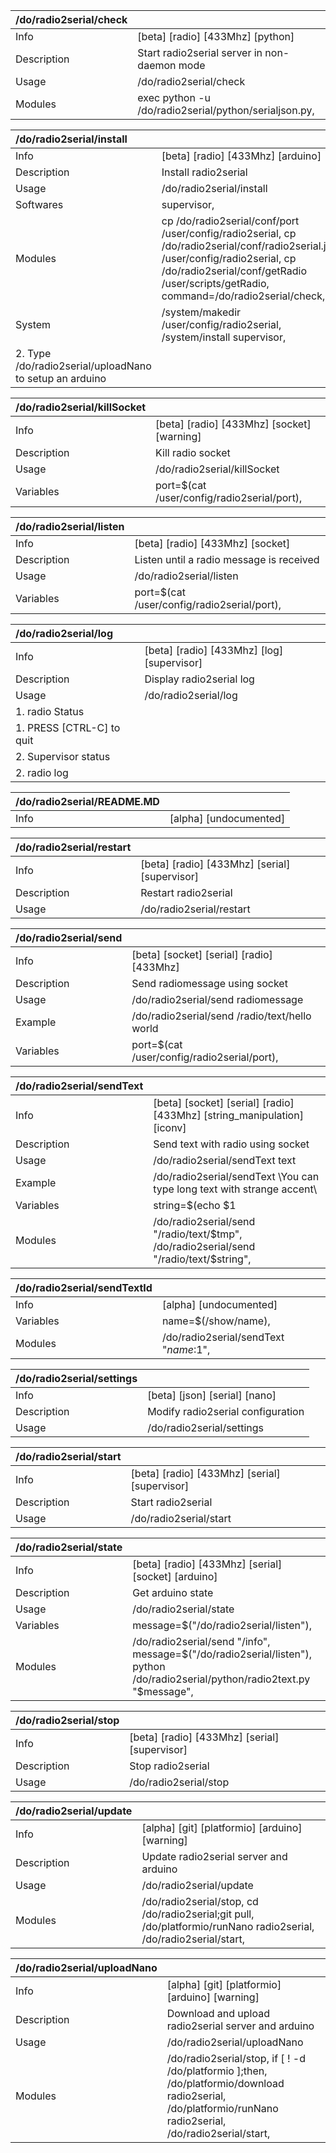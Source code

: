 | /do/radio2serial/check   |                                                       |
|:-------------------------|:------------------------------------------------------|
| Info                     | [beta] [radio] [433Mhz] [python]                      |
| Description              | Start radio2serial server in non-daemon mode          |
| Usage                    | /do/radio2serial/check                                |
| Modules                  | exec python -u /do/radio2serial/python/serialjson.py, |

| /do/radio2serial/install                                |                                                                                                                                                                                                                          |
|:--------------------------------------------------------|:-------------------------------------------------------------------------------------------------------------------------------------------------------------------------------------------------------------------------|
| Info                                                    | [beta] [radio] [433Mhz] [arduino]                                                                                                                                                                                        |
| Description                                             | Install radio2serial                                                                                                                                                                                                     |
| Usage                                                   | /do/radio2serial/install                                                                                                                                                                                                 |
| Softwares                                               | supervisor,                                                                                                                                                                                                              |
| Modules                                                 | cp /do/radio2serial/conf/port /user/config/radio2serial, cp /do/radio2serial/conf/radio2serial.json /user/config/radio2serial, cp /do/radio2serial/conf/getRadio /user/scripts/getRadio, command=/do/radio2serial/check, |
| System                                                  | /system/makedir /user/config/radio2serial, /system/install supervisor,                                                                                                                                                   |
| 2. Type /do/radio2serial/uploadNano to setup an arduino |                                                                                                                                                                                                                          |

| /do/radio2serial/killSocket   |                                             |
|:------------------------------|:--------------------------------------------|
| Info                          | [beta] [radio] [433Mhz] [socket] [warning]  |
| Description                   | Kill radio socket                           |
| Usage                         | /do/radio2serial/killSocket                 |
| Variables                     | port=$(cat /user/config/radio2serial/port), |

| /do/radio2serial/listen   |                                             |
|:--------------------------|:--------------------------------------------|
| Info                      | [beta] [radio] [433Mhz] [socket]            |
| Description               | Listen until a radio message is received    |
| Usage                     | /do/radio2serial/listen                     |
| Variables                 | port=$(cat /user/config/radio2serial/port), |

| /do/radio2serial/log      |                                            |
|:--------------------------|:-------------------------------------------|
| Info                      | [beta] [radio] [433Mhz] [log] [supervisor] |
| Description               | Display radio2serial log                   |
| Usage                     | /do/radio2serial/log                       |
| 1. radio Status           |                                            |
| 1. PRESS [CTRL-C] to quit |                                            |
| 2. Supervisor status      |                                            |
| 2. radio log              |                                            |

| /do/radio2serial/README.MD   |                        |
|:-----------------------------|:-----------------------|
| Info                         | [alpha] [undocumented] |

| /do/radio2serial/restart   |                                               |
|:---------------------------|:----------------------------------------------|
| Info                       | [beta] [radio] [433Mhz] [serial] [supervisor] |
| Description                | Restart radio2serial                          |
| Usage                      | /do/radio2serial/restart                      |

| /do/radio2serial/send   |                                               |
|:------------------------|:----------------------------------------------|
| Info                    | [beta] [socket] [serial] [radio] [433Mhz]     |
| Description             | Send radiomessage using socket                |
| Usage                   | /do/radio2serial/send radiomessage            |
| Example                 | /do/radio2serial/send /radio/text/hello world |
| Variables               | port=$(cat /user/config/radio2serial/port),   |

| /do/radio2serial/sendText   |                                                                                                                                    |
|:----------------------------|:-----------------------------------------------------------------------------------------------------------------------------------|
| Info                        | [beta] [socket] [serial] [radio] [433Mhz] [string_manipulation] [iconv]                                                            |
| Description                 | Send text with radio using socket                                                                                                  |
| Usage                       | /do/radio2serial/sendText text                                                                                                     |
| Example                     | /do/radio2serial/sendText \You can type long text with strange accent\                                                             |
| Variables                   | string=$(echo $1 | iconv -f utf-8 -t us-ascii//TRANSLIT), len=${#string}, tmp=${string:0:59}, string=${string:59}, len=${#string}, |
| Modules                     | /do/radio2serial/send "/radio/text/$tmp", /do/radio2serial/send "/radio/text/$string",                                             |

| /do/radio2serial/sendTextId   |                                       |
|:------------------------------|:--------------------------------------|
| Info                          | [alpha] [undocumented]                |
| Variables                     | name=$(/show/name),                   |
| Modules                       | /do/radio2serial/sendText "$name:$1", |

| /do/radio2serial/settings   |                                   |
|:----------------------------|:----------------------------------|
| Info                        | [beta] [json] [serial] [nano]     |
| Description                 | Modify radio2serial configuration |
| Usage                       | /do/radio2serial/settings         |

| /do/radio2serial/start   |                                               |
|:-------------------------|:----------------------------------------------|
| Info                     | [beta] [radio] [433Mhz] [serial] [supervisor] |
| Description              | Start radio2serial                            |
| Usage                    | /do/radio2serial/start                        |

| /do/radio2serial/state   |                                                                                                                               |
|:-------------------------|:------------------------------------------------------------------------------------------------------------------------------|
| Info                     | [beta] [radio] [433Mhz] [serial] [socket] [arduino]                                                                           |
| Description              | Get arduino state                                                                                                             |
| Usage                    | /do/radio2serial/state                                                                                                        |
| Variables                | message=$("/do/radio2serial/listen"),                                                                                         |
| Modules                  | /do/radio2serial/send "/info", message=$("/do/radio2serial/listen"), python /do/radio2serial/python/radio2text.py "$message", |

| /do/radio2serial/stop   |                                               |
|:------------------------|:----------------------------------------------|
| Info                    | [beta] [radio] [433Mhz] [serial] [supervisor] |
| Description             | Stop radio2serial                             |
| Usage                   | /do/radio2serial/stop                         |

| /do/radio2serial/update   |                                                                                                                   |
|:--------------------------|:------------------------------------------------------------------------------------------------------------------|
| Info                      | [alpha] [git] [platformio] [arduino] [warning]                                                                    |
| Description               | Update radio2serial server and arduino                                                                            |
| Usage                     | /do/radio2serial/update                                                                                           |
| Modules                   | /do/radio2serial/stop, cd /do/radio2serial;git pull, /do/platformio/runNano radio2serial, /do/radio2serial/start, |

| /do/radio2serial/uploadNano   |                                                                                                                                                            |
|:------------------------------|:-----------------------------------------------------------------------------------------------------------------------------------------------------------|
| Info                          | [alpha] [git] [platformio] [arduino] [warning]                                                                                                             |
| Description                   | Download and upload radio2serial server and arduino                                                                                                        |
| Usage                         | /do/radio2serial/uploadNano                                                                                                                                |
| Modules                       | /do/radio2serial/stop, if [ ! -d /do/platformio ];then, /do/platformio/download radio2serial, /do/platformio/runNano radio2serial, /do/radio2serial/start, |


